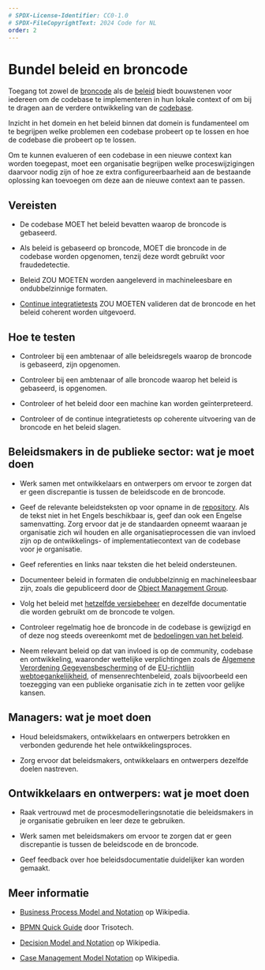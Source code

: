 ```yaml
---
# SPDX-License-Identifier: CC0-1.0
# SPDX-FileCopyrightText: 2024 Code for NL
order: 2
---
```


# Bundel beleid en broncode

Toegang tot zowel de [broncode](/nl/glossary.html#broncode) als de [beleid](/nl/glossary.html#beleid) biedt bouwstenen voor iedereen om de codebase te implementeren in hun lokale context of om bij te dragen aan de verdere ontwikkeling van de [codebase](/nl/glossary.html#codebase).

Inzicht in het domein en het beleid binnen dat domein is fundamenteel om te begrijpen welke problemen een codebase probeert op te lossen en hoe de codebase die probeert op te lossen.

Om te kunnen evalueren of een codebase in een nieuwe context kan worden toegepast, moet een organisatie begrijpen welke proceswijzigingen daarvoor nodig zijn of hoe ze extra configureerbaarheid aan de bestaande oplossing kan toevoegen om deze aan de nieuwe context aan te passen.

## Vereisten

- De codebase MOET het beleid bevatten waarop de broncode is gebaseerd.

- Als beleid is gebaseerd op broncode, MOET die broncode in de codebase worden opgenomen, tenzij deze wordt gebruikt voor fraudedetectie.

- Beleid ZOU MOETEN worden aangeleverd in machineleesbare en ondubbelzinnige formaten.

- [Continue integratietests](/nl/glossary.html#continue-integratie) ZOU MOETEN valideren dat de broncode en het beleid coherent worden uitgevoerd.

## Hoe te testen

- Controleer bij een ambtenaar of alle beleidsregels waarop de broncode is gebaseerd, zijn opgenomen.

- Controleer bij een ambtenaar of alle broncode waarop het beleid is gebaseerd, is opgenomen.

- Controleer of het beleid door een machine kan worden geïnterpreteerd.

- Controleer of de continue integratietests op coherente uitvoering van de broncode en het beleid slagen.

## Beleidsmakers in de publieke sector: wat je moet doen

- Werk samen met ontwikkelaars en ontwerpers om ervoor te zorgen dat er geen discrepantie is tussen de beleidscode en de broncode.

- Geef de relevante beleidsteksten op voor opname in de [repository](/nl/glossary.html#repository). Als de tekst niet in het Engels beschikbaar is, geef dan ook een Engelse samenvatting. Zorg ervoor dat je de standaarden opneemt waaraan je organisatie zich wil houden en alle organisatieprocessen die van invloed zijn op de ontwikkelings- of implementatiecontext van de codebase voor je organisatie.

- Geef referenties en links naar teksten die het beleid ondersteunen.

- Documenteer beleid in formaten die ondubbelzinnig en machineleesbaar zijn, zoals die gepubliceerd door de [Object Management Group](https://www.omg.org/spec/).

- Volg het beleid met [hetzelfde versiebeheer](maintain-version-control.html) en dezelfde documentatie die worden gebruikt om de broncode te volgen.

- Controleer regelmatig hoe de broncode in de codebase is gewijzigd en of deze nog steeds overeenkomt met de [bedoelingen van het beleid](document-codebase-objectives.html).

- Neem relevant beleid op dat van invloed is op de community, codebase en ontwikkeling, waaronder wettelijke verplichtingen zoals de [Algemene Verordening Gegevensbescherming](https://eur-lex.europa.eu/eli/reg/2016/679/oj) of de [EU-richtlijn webtoegankelijkheid](https://digital-strategy.ec.europa.eu/en/policies/web-accessibility), of mensenrechtenbeleid, zoals bijvoorbeeld een toezegging van een publieke organisatie zich in te zetten voor gelijke kansen.

## Managers: wat je moet doen

- Houd beleidsmakers, ontwikkelaars en ontwerpers betrokken en verbonden gedurende het hele ontwikkelingsproces.

- Zorg ervoor dat beleidsmakers, ontwikkelaars en ontwerpers dezelfde doelen nastreven.

## Ontwikkelaars en ontwerpers: wat je moet doen

- Raak vertrouwd met de procesmodelleringsnotatie die beleidsmakers in je organisatie gebruiken en leer deze te gebruiken.

- Werk samen met beleidsmakers om ervoor te zorgen dat er geen discrepantie is tussen de beleidscode en de broncode.

- Geef feedback over hoe beleidsdocumentatie duidelijker kan worden gemaakt.

## Meer informatie

* [Business Process Model and Notation](https://en.wikipedia.org/wiki/Business_Process_Model_and_Notation) op Wikipedia.

* [BPMN Quick Guide](https://www.bpmnquickguide.com/view-bpmn-quick-guide/) door Trisotech.

* [Decision Model and Notation](https://en.wikipedia.org/wiki/Decision_Model_and_Notation) op Wikipedia.

* [Case Management Model Notation](https://en.wikipedia.org/wiki/CMMN) op Wikipedia.
